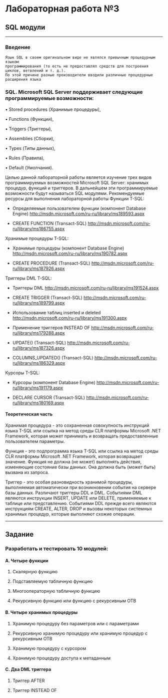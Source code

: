 # Лабораторная работа №3

## SQL модули

---

### Введение

```
Язык SQL в своем оригинальном виде не являлся привычным процедурным языком
программирования (то есть не предоставлял средств для построения циклов, ветвлений и т. д.).
По этой причине разные производители вводили различные процедурные расширения языка
```

### SQL. Microsoft SQL Server поддерживает следующие программируемые возможности:

• Stored procedures (Хранимые процедуры),

• Functions (Функции),

• Triggers (Триггеры),

• Assemblies (Сборки),

• Types (Типы данных),

• Rules (Правила),

• Default (Умолчания).

Целью данной лабораторной работы является изучение трех видов программируемых
возможностей Microsoft SQL Server: хранимых процедур, функций и триггеров. В дальнейшем
эти программируемые возможности будут называться SQL модулями.
Рекомендуемые ресурсы для выполнения лабораторной работы
Функции T-SQL:

* Определяемые пользователем функции (компонент Database Engine)
http://msdn.microsoft.com/ru-ru/library/ms189593.aspx

* CREATE FUNCTION (Transact-SQL)
http://msdn.microsoft.com/ru-ru/library/ms186755.aspx

Хранимые процедуры T-SQL:

* Хранимые процедуры (компонент Database Engine)
http://msdn.microsoft.com/ru-ru/library/ms190782.aspx

* CREATE PROCEDURE (Transact-SQL)
http://msdn.microsoft.com/ru-ru/library/ms187926.aspx

Триггеры DML T-SQL:

* Триггеры DML
http://msdn.microsoft.com/ru-ru/library/ms191524.aspx

* CREATE TRIGGER (Transact-SQL)
http://msdn.microsoft.com/ru-ru/library/ms189799.aspx

* Использование таблиц inserted и deleted
http://msdn.microsoft.com/ru-ru/library/ms191300.aspx

* Применение триггеров INSTEAD OF
http://msdn.microsoft.com/ru-ru/library/ms179288.aspx

* UPDATE() (Transact-SQL)
http://msdn.microsoft.com/ru-ru/library/ms187326.aspx

* COLUMNS_UPDATED() (Transact-SQL)
http://msdn.microsoft.com/ru-ru/library/ms186329.aspx

Курсоры T-SQL:

* Курсоры (компонент Database Engine)
http://msdn.microsoft.com/ru-ru/library/ms191179.aspx

* DECLARE CURSOR (Transact-SQL)
http://msdn.microsoft.com/ru-ru/library/ms180169.aspx

#### Теоретическая часть

Хранимая процедура - это сохраненная совокупность инструкций языка T-SQL или ссылка на
метод среды CLR платформы Microsoft .NET Framework, которая может принимать и возвращать
предоставленные пользователем параметры.

Функция - это подпрограмма языка T-SQL или ссылка на метод среды CLR платформы Microsoft
.NET Framework, которая возвращает значение. Функция не должна (не может) выполнять
действия, изменяющие состояние базы данных. Она должна быть (может быть) вызвана из
запроса.

Триггер - это особая разновидность хранимой процедуры, выполняемая автоматически при
возникновении события на сервере базы данных. Различают триггеры DDL и DML. Событиями
DML являются инструкции INSERT, UPDATE или DELETE, применяемые к таблице или
представлению. Событиями DDL прежде всего являются инструкциям CREATE, ALTER, DROP
и вызовы некоторых системных хранимых процедур, которые выполняют схожие операции.

---

## Задание
### Разработать и тестировать 10 модулей:

#### A. Четыре функции

1. Скалярную функцию

2. Подставляемую табличную функцию

3. Многооператорную табличную функцию

4. Рекурсивную функцию или функцию с рекурсивным ОТВ

#### B. Четыре хранимых процедуры

1. Хранимую процедуру без параметров или с параметрами

2. Рекурсивную хранимую процедуру или хранимую процедур с рекурсивным ОТВ

3. Хранимую процедуру с курсором

4. Хранимую процедуру доступа к метаданным

#### C. Два DML триггера

1. Триггер AFTER

2. Триггер INSTEAD OF
